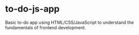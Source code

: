 # to-do-js-app

Basic to-do app using HTML/CSS/JavaScript to understand the fundamentals of frontend development.
